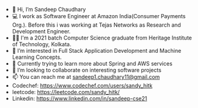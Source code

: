 - 👋 Hi, I’m Sandeep Chaudhary
- 💻 I work as Software Engineer at Amazon India(Consumer Payments Org.). Before this i was working at Tejas Networks as Research and Development Engineer.
- 👨‍🎓 I'm a 2021 batch Computer Science graduate from Heritage Institute of Technology, Kolkata.
- 👀 I’m interested in Full Stack Application Development and Machine Learning Concepts.
- 🌱 Currently trying to learn more about Spring and AWS services
- 📣 I’m looking to collaborate on interesting software projects
- 📫 You can reach me at sandeep1.chaudhary11@gmail.com 
- Codechef: https://www.codechef.com/users/sandy_hitk
- leetcode: https://leetcode.com/sandy_hitk/
- Linkedin: https://www.linkedin.com/in/sandeep-cse21

